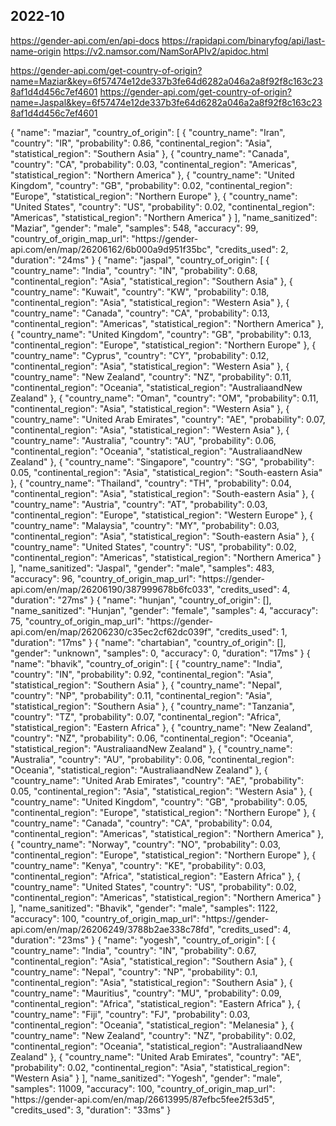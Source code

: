 ﻿## 2022-10

https://gender-api.com/en/api-docs
https://rapidapi.com/binaryfog/api/last-name-origin
https://v2.namsor.com/NamSorAPIv2/apidoc.html


https://gender-api.com/get-country-of-origin?name=Maziar&key=6f57474e12de337b3fe64d6282a046a2a8f92f8c163c238af1d4d456c7ef4601
https://gender-api.com/get-country-of-origin?name=Jaspal&key=6f57474e12de337b3fe64d6282a046a2a8f92f8c163c238af1d4d456c7ef4601

{
    "name": "maziar",
    "country_of_origin": [
        {
            "country_name": "Iran",
            "country": "IR",
            "probability": 0.86,
            "continental_region": "Asia",
            "statistical_region": "Southern Asia"
        },
        {
            "country_name": "Canada",
            "country": "CA",
            "probability": 0.03,
            "continental_region": "Americas",
            "statistical_region": "Northern America"
        },
        {
            "country_name": "United Kingdom",
            "country": "GB",
            "probability": 0.02,
            "continental_region": "Europe",
            "statistical_region": "Northern Europe"
        },
        {
            "country_name": "United States",
            "country": "US",
            "probability": 0.02,
            "continental_region": "Americas",
            "statistical_region": "Northern America"
        }
    ],
    "name_sanitized": "Maziar",
    "gender": "male",
    "samples": 548,
    "accuracy": 99,
    "country_of_origin_map_url": "https:\/\/gender-api.com\/en\/map\/26206162\/6b000a9d951f35bc",
    "credits_used": 2,
    "duration": "24ms"
}
{
    "name": "jaspal",
    "country_of_origin": [
        {
            "country_name": "India",
            "country": "IN",
            "probability": 0.68,
            "continental_region": "Asia",
            "statistical_region": "Southern Asia"
        },
        {
            "country_name": "Kuwait",
            "country": "KW",
            "probability": 0.18,
            "continental_region": "Asia",
            "statistical_region": "Western Asia"
        },
        {
            "country_name": "Canada",
            "country": "CA",
            "probability": 0.13,
            "continental_region": "Americas",
            "statistical_region": "Northern America"
        },
        {
            "country_name": "United Kingdom",
            "country": "GB",
            "probability": 0.13,
            "continental_region": "Europe",
            "statistical_region": "Northern Europe"
        },
        {
            "country_name": "Cyprus",
            "country": "CY",
            "probability": 0.12,
            "continental_region": "Asia",
            "statistical_region": "Western Asia"
        },
        {
            "country_name": "New Zealand",
            "country": "NZ",
            "probability": 0.11,
            "continental_region": "Oceania",
            "statistical_region": "AustraliaandNew Zealand"
        },
        {
            "country_name": "Oman",
            "country": "OM",
            "probability": 0.11,
            "continental_region": "Asia",
            "statistical_region": "Western Asia"
        },
        {
            "country_name": "United Arab Emirates",
            "country": "AE",
            "probability": 0.07,
            "continental_region": "Asia",
            "statistical_region": "Western Asia"
        },
        {
            "country_name": "Australia",
            "country": "AU",
            "probability": 0.06,
            "continental_region": "Oceania",
            "statistical_region": "AustraliaandNew Zealand"
        },
        {
            "country_name": "Singapore",
            "country": "SG",
            "probability": 0.05,
            "continental_region": "Asia",
            "statistical_region": "South-eastern Asia"
        },
        {
            "country_name": "Thailand",
            "country": "TH",
            "probability": 0.04,
            "continental_region": "Asia",
            "statistical_region": "South-eastern Asia"
        },
        {
            "country_name": "Austria",
            "country": "AT",
            "probability": 0.03,
            "continental_region": "Europe",
            "statistical_region": "Western Europe"
        },
        {
            "country_name": "Malaysia",
            "country": "MY",
            "probability": 0.03,
            "continental_region": "Asia",
            "statistical_region": "South-eastern Asia"
        },
        {
            "country_name": "United States",
            "country": "US",
            "probability": 0.02,
            "continental_region": "Americas",
            "statistical_region": "Northern America"
        }
    ],
    "name_sanitized": "Jaspal",
    "gender": "male",
    "samples": 483,
    "accuracy": 96,
    "country_of_origin_map_url": "https:\/\/gender-api.com\/en\/map\/26206190\/387999678b6fc033",
    "credits_used": 4,
    "duration": "27ms"
}
{
    "name": "hunjan",
    "country_of_origin": [],
    "name_sanitized": "Hunjan",
    "gender": "female",
    "samples": 4,
    "accuracy": 75,
    "country_of_origin_map_url": "https:\/\/gender-api.com\/en\/map\/26206230\/c35ec2cf62dc039f",
    "credits_used": 1,
    "duration": "17ms"
}
{
    "name": "chartabian",
    "country_of_origin": [],
    "gender": "unknown",
    "samples": 0,
    "accuracy": 0,
    "duration": "17ms"
}
{
    "name": "bhavik",
    "country_of_origin": [
        {
            "country_name": "India",
            "country": "IN",
            "probability": 0.92,
            "continental_region": "Asia",
            "statistical_region": "Southern Asia"
        },
        {
            "country_name": "Nepal",
            "country": "NP",
            "probability": 0.11,
            "continental_region": "Asia",
            "statistical_region": "Southern Asia"
        },
        {
            "country_name": "Tanzania",
            "country": "TZ",
            "probability": 0.07,
            "continental_region": "Africa",
            "statistical_region": "Eastern Africa"
        },
        {
            "country_name": "New Zealand",
            "country": "NZ",
            "probability": 0.06,
            "continental_region": "Oceania",
            "statistical_region": "AustraliaandNew Zealand"
        },
        {
            "country_name": "Australia",
            "country": "AU",
            "probability": 0.06,
            "continental_region": "Oceania",
            "statistical_region": "AustraliaandNew Zealand"
        },
        {
            "country_name": "United Arab Emirates",
            "country": "AE",
            "probability": 0.05,
            "continental_region": "Asia",
            "statistical_region": "Western Asia"
        },
        {
            "country_name": "United Kingdom",
            "country": "GB",
            "probability": 0.05,
            "continental_region": "Europe",
            "statistical_region": "Northern Europe"
        },
        {
            "country_name": "Canada",
            "country": "CA",
            "probability": 0.04,
            "continental_region": "Americas",
            "statistical_region": "Northern America"
        },
        {
            "country_name": "Norway",
            "country": "NO",
            "probability": 0.03,
            "continental_region": "Europe",
            "statistical_region": "Northern Europe"
        },
        {
            "country_name": "Kenya",
            "country": "KE",
            "probability": 0.03,
            "continental_region": "Africa",
            "statistical_region": "Eastern Africa"
        },
        {
            "country_name": "United States",
            "country": "US",
            "probability": 0.02,
            "continental_region": "Americas",
            "statistical_region": "Northern America"
        }
    ],
    "name_sanitized": "Bhavik",
    "gender": "male",
    "samples": 1122,
    "accuracy": 100,
    "country_of_origin_map_url": "https:\/\/gender-api.com\/en\/map\/26206249\/3788b2ae338c78fd",
    "credits_used": 4,
    "duration": "23ms"
}
{
    "name": "yogesh",
    "country_of_origin": [
        {
            "country_name": "India",
            "country": "IN",
            "probability": 0.67,
            "continental_region": "Asia",
            "statistical_region": "Southern Asia"
        },
        {
            "country_name": "Nepal",
            "country": "NP",
            "probability": 0.1,
            "continental_region": "Asia",
            "statistical_region": "Southern Asia"
        },
        {
            "country_name": "Mauritius",
            "country": "MU",
            "probability": 0.09,
            "continental_region": "Africa",
            "statistical_region": "Eastern Africa"
        },
        {
            "country_name": "Fiji",
            "country": "FJ",
            "probability": 0.03,
            "continental_region": "Oceania",
            "statistical_region": "Melanesia"
        },
        {
            "country_name": "New Zealand",
            "country": "NZ",
            "probability": 0.02,
            "continental_region": "Oceania",
            "statistical_region": "AustraliaandNew Zealand"
        },
        {
            "country_name": "United Arab Emirates",
            "country": "AE",
            "probability": 0.02,
            "continental_region": "Asia",
            "statistical_region": "Western Asia"
        }
    ],
    "name_sanitized": "Yogesh",
    "gender": "male",
    "samples": 11009,
    "accuracy": 100,
    "country_of_origin_map_url": "https:\/\/gender-api.com\/en\/map\/26613995\/87efbc5fee2f53d5",
    "credits_used": 3,
    "duration": "33ms"
}
